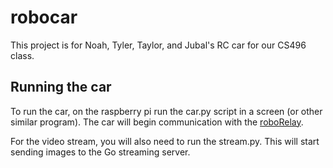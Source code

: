 # robocar
This project is for Noah, Tyler, Taylor, and Jubal's RC car for our CS496 class.

## Running the car
To run the car, on the raspberry pi run the car.py script in a screen (or other similar program). The car will begin communication with the [roboRelay](https://github.com/Goahnary/roboRelay). 

For the video stream, you will also need to run the stream.py. This will start sending images to the Go streaming server. 
